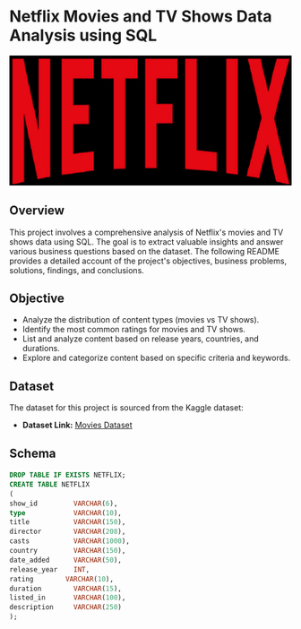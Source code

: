 # Netflix Movies and TV Shows Data Analysis using SQL

![Netflix Logo](https://github.com/sachita27/netflix_sql_project/blob/main/netflix-logo-png-.jpg)

## Overview
This project involves a comprehensive analysis of Netflix's movies and TV shows data using SQL. The goal is to extract valuable insights and answer various business questions based on the dataset. The following README provides a detailed account of the project's objectives, business problems, solutions, findings, and conclusions.

## Objective
- Analyze the distribution of content types (movies vs TV shows).
- Identify the most common ratings for movies and TV shows.
- List and analyze content based on release years, countries, and durations.
- Explore and categorize content based on specific criteria and keywords.

## Dataset
The dataset for  this project is sourced from the Kaggle dataset:

- **Dataset Link:** [Movies Dataset](https://www.kaggle.com/datasets/shivamb/netflix-shows?resource=download)

## Schema
```sql
DROP TABLE IF EXISTS NETFLIX;
CREATE TABLE NETFLIX
(
show_id         VARCHAR(6),
type	        VARCHAR(10),
title	        VARCHAR(150),
director        VARCHAR(208),
casts	        VARCHAR(1000),
country	        VARCHAR(150),
date_added    	VARCHAR(50),
release_year	INT,
rating	      VARCHAR(10),
duration	    VARCHAR(15),
listed_in    	VARCHAR(100),
description     VARCHAR(250)
);
```
